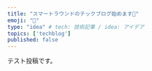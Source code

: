 ```yaml
---
title: "スマートラウンドのテックブログ始めます🚀"
emoji: "🚀"
type: "idea" # tech: 技術記事 / idea: アイデア
topics: ['techblog']
published: false
---
```


テスト投稿です。
